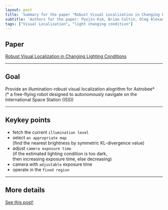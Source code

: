 ```yaml
---
layout: post
title: 'Summary for the paper "Robust Visual Localization in Changing Lighting Conditions"'
subtitle: 'Authors for the paper: Pyojin Kim, Brian Coltin, Oleg Alexandrov, H. Jin Kim'
tags: ["Visual Localization", "light changing condition"]
---
```


## Paper
<a href="https://ieeexplore.ieee.org/document/7989640">Robust Visual Localization in Changing Lighting Conditions</a>

---

## Goal
Provide an illumination-robust visual localization alogrithm for Astrobee* <br>
(* a free-flying robot designed to autonomously navigate on the International Space Station (ISS))

---

## Keykey points 
- fetch the current `illumination level`
- select `an appropriate map` <br>
(find the nearest brightness by symmetric KL-divergence value)
- adjust `camera exposure time` <br>
(if the estimated lighting condition is too dark, <br>
 then increasing exposure time, else decreasing)
- camera with `adjustable` exposure time
- operate in the `fixed region`

---

## More details
<a href="https://hbyacademic.github.io/HBY/2019-07-02-Covis/">See this post!</a>




